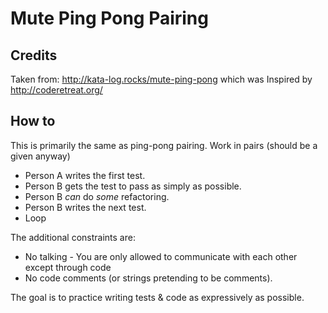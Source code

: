 # Mute Ping Pong Pairing

## Credits

Taken from: http://kata-log.rocks/mute-ping-pong
which was Inspired by http://coderetreat.org/

## How to

This is primarily the same as ping-pong pairing. 
Work in pairs (should be a given anyway)

* Person A writes the first test.
* Person B gets the test to pass as simply as possible.
* Person B *can* do *some* refactoring.
* Person B writes the next test.
* Loop

The additional constraints are:

- No talking - You are only allowed to communicate with each other except through code
- No code comments (or strings pretending to be comments).


The goal is to practice writing tests & code as expressively as possible.